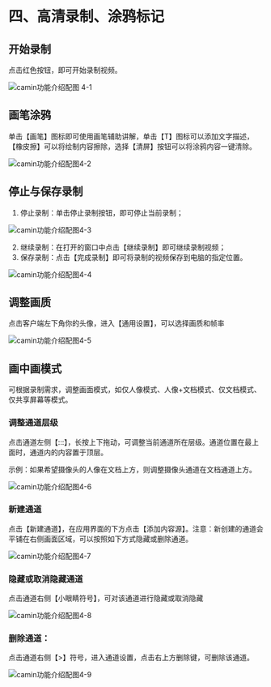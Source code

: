 # 四、高清录制、涂鸦标记

## 开始录制

点击红色按钮，即可开始录制视频。

![camin功能介绍配图 4-1](<../.gitbook/assets/9 (1).png>)

## 画笔涂鸦

单击【画笔】图标即可使用画笔辅助讲解，单击【T】图标可以添加文字描述，【橡皮擦】可以将绘制内容擦除，选择【清屏】按钮可以将涂鸦内容一键清除。

![camin功能介绍配图4-2](../.gitbook/assets/10.png)

## 停止与保存录制

1. 停止录制：单击停止录制按钮，即可停止当前录制；

![camin功能介绍配图4-3](../.gitbook/assets/11.png)

2. 继续录制：在打开的窗口中点击【继续录制】即可继续录制视频；
3. 保存录制：点击【完成录制】即可将录制的视频保存到电脑的指定位置。

![camin功能介绍配图4-4](<../.gitbook/assets/12 (1).png>)

## 调整画质

点击客户端左下角你的头像，进入【通用设置】，可以选择画质和帧率

![camin功能介绍配图4-5](<../.gitbook/assets/13 (1).png>)

## 画中画模式

可根据录制需求，调整画面模式，如仅人像模式、人像+文档模式、仅文档模式、仅共享屏幕等模式。

### 调整通道层级

点击通道左侧【:::】，长按上下拖动，可调整当前通道所在层级。通道位置在最上面时，通道内的内容置于顶层。

示例：如果希望摄像头的人像在文档上方，则调整摄像头通道在文档通道上方。

![camin功能介绍配图4-6](<../.gitbook/assets/14 (1).png>)

### 新建通道

点击【新建通道】，在应用界面的下方点击【添加内容源】。注意：新创建的通道会平铺在右侧画面区域，可以按照如下方式隐藏或删除通道。

![camin功能介绍配图4-7](../.gitbook/assets/15.png)

### 隐藏或取消隐藏通道

点击通道右侧【小眼睛符号】，可对该通道进行隐藏或取消隐藏

![camin功能介绍配图4-8](<../.gitbook/assets/16 (1).png>)

### 删除通道：

点击通道右侧【>】符号，进入通道设置，点击右上方删除键，可删除该通道。

![camin功能介绍配图4-9](<../.gitbook/assets/17 (1).png>)
